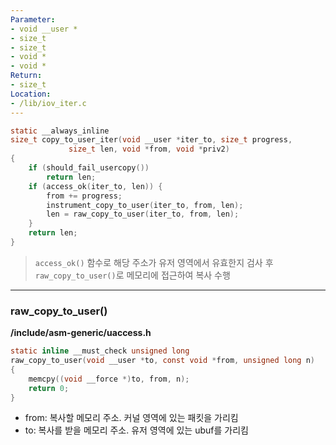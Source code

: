 ```yaml
---
Parameter: 
- void __user *
- size_t
- size_t
- void *
- void *
Return:
- size_t
Location:
- /lib/iov_iter.c
---
```

```c title=copy_to_user_iter()
static __always_inline
size_t copy_to_user_iter(void __user *iter_to, size_t progress,
			 size_t len, void *from, void *priv2)
{
	if (should_fail_usercopy())
		return len;
	if (access_ok(iter_to, len)) {
		from += progress;
		instrument_copy_to_user(iter_to, from, len);
		len = raw_copy_to_user(iter_to, from, len);
	}
	return len;
}
```

> `access_ok()` 함수로 해당 주소가 유저 영역에서 유효한지 검사 후 `raw_copy_to_user()`로 메모리에 접근하여 복사 수행
---
### raw_copy_to_user()
**/include/asm-generic/uaccess.h**
```c title=raw_copy_to_user()
static inline __must_check unsigned long
raw_copy_to_user(void __user *to, const void *from, unsigned long n)
{
	memcpy((void __force *)to, from, n);
	return 0;
}
```

- from: 복사할 메모리 주소. 커널 영역에 있는 패킷을 가리킴
- to: 복사를 받을 메모리 주소. 유저 영역에 있는 ubuf를 가리킴